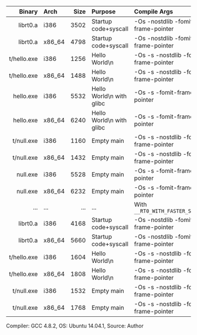 | Binary      | Arch   | Size | Purpose                  | Compile Args                          |
-------------:|:-------|-----:|:-------------------------|:--------------------------------------|
| librt0.a    | i386   | 3502 | Startup code+syscall     | -Os -nostdlib -fomit-frame-pointer    |
| librt0.a    | x86_64 | 4798 | Startup code+syscall     | -Os -nostdlib -fomit-frame-pointer    |
| t/hello.exe | i386   | 1256 | Hello World\n            | -Os -s -nostdlib -fomit-frame-pointer |
| t/hello.exe | x86_64 | 1488 | Hello World\n            | -Os -s -nostdlib -fomit-frame-pointer |
| hello.exe   | i386   | 5532 | Hello World\n with glibc | -Os -s -fomit-frame-pointer           |
| hello.exe   | x86_64 | 6240 | Hello World\n with glibc | -Os -s -fomit-frame-pointer           |
| t/null.exe  | i386   | 1160 | Empty main               | -Os -s -nostdlib -fomit-frame-pointer |
| t/null.exe  | x86_64 | 1432 | Empty main               | -Os -s -nostdlib -fomit-frame-pointer |
| null.exe    | i386   | 5528 | Empty main               | -Os -s -fomit-frame-pointer           |
| null.exe    | x86_64 | 6232 | Empty main               | -Os -s -fomit-frame-pointer           |
| ...         | ...    | ...  | ...                      | With `__RT0_WITH_FASTER_SYSCALL__`    |
| librt0.a    | i386   | 4168 | Startup code+syscall     | -Os -nostdlib -fomit-frame-pointer    |
| librt0.a    | x86_64 | 5660 | Startup code+syscall     | -Os -nostdlib -fomit-frame-pointer    |
| t/hello.exe | i386   | 1604 | Hello World\n            | -Os -s -nostdlib -fomit-frame-pointer |
| t/hello.exe | x86_64 | 1808 | Hello World\n            | -Os -s -nostdlib -fomit-frame-pointer |
| t/null.exe  | i386   | 1532 | Empty main               | -Os -s -nostdlib -fomit-frame-pointer |
| t/null.exe  | x86_64 | 1768 | Empty main               | -Os -s -nostdlib -fomit-frame-pointer |

Compiler: GCC 4.8.2, OS: Ubuntu 14.04.1, Source: Author
